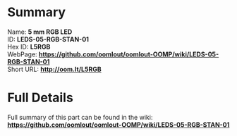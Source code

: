 
Summary
=================
  
Name: __5 mm RGB LED__    
ID: __LEDS-05-RGB-STAN-01__   
Hex ID: __L5RGB__   
WebPage: __https://github.com/oomlout/oomlout-OOMP/wiki/LEDS-05-RGB-STAN-01__   
Short URL: __http://oom.lt/L5RGB__   

Full Details
==========================
Full summary of this part can be found in the wiki:   
__https://github.com/oomlout/oomlout-OOMP/wiki/LEDS-05-RGB-STAN-01__    

